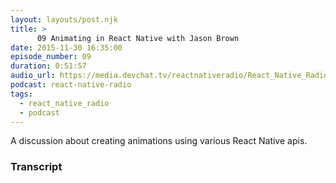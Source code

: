 ```yaml
---
layout: layouts/post.njk
title: >
      09 Animating in React Native with Jason Brown
date: 2015-11-30 16:35:00
episode_number: 09
duration: 0:51:57
audio_url: https://media.devchat.tv/reactnativeradio/React_Native_Radio_Episode_9.mp3
podcast: react-native-radio
tags: 
  - react_native_radio
  - podcast
---
```


A discussion about creating animations using various React Native apis.



### Transcript


